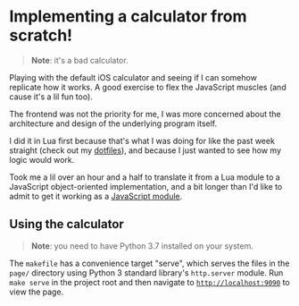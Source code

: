 # Implementing a calculator from scratch!

> **Note**: it's a bad calculator.

Playing with the default iOS calculator and seeing if I can somehow replicate how it works. A good exercise to flex the JavaScript muscles (and cause it's a lil fun too).

The frontend was not the priority for me, I was more concerned about the architecture and design of the underlying program itself.

I did it in Lua first because that's what I was doing for like the past week straight (check out my [dotfiles](https://github.com/sanman1k98/.config)), and because I just wanted to see how my logic would work.

Took me a lil over an hour and a half to translate it from a Lua module to a JavaScript object-oriented implementation, and a bit longer than I'd like to admit to get it working as a [JavaScript module](https://developer.mozilla.org/en-US/docs/Web/JavaScript/Guide/Modules).


## Using the calculator


> **Note**: you need to have Python 3.7 installed on your system.

The `makefile` has a convenience target "serve", which serves the files in the `page/` directory using Python 3 standard library's `http.server` module. Run `make serve` in the project root and then navigate to [`http://localhost:9090`](http://localhost:9090) to view the page.

